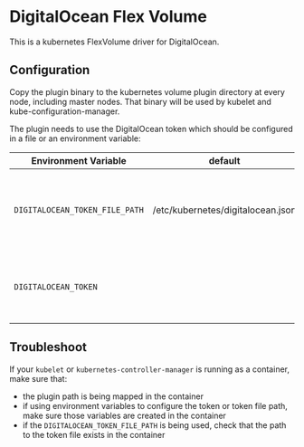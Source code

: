 
# DigitalOcean Flex Volume

This is a kubernetes FlexVolume driver for DigitalOcean.

## Configuration

Copy the plugin binary to the kubernetes volume plugin directory at every node, including master nodes.
That binary will be used by kubelet and kube-configuration-manager.

The plugin needs to use the DigitalOcean token which should be configured in a file or an environment variable:

| Environment Variable              | default                    | Description                                                                                                                                   |
|-----------------------------------|----------------------------|-----------------------------------------------------------------------------------------------------------------------------------------------|
| `DIGITALOCEAN_TOKEN_FILE_PATH` | /etc/kubernetes/digitalocean.json | Complete path to the file containing the DigitalOcean Token     |
| `DIGITALOCEAN_TOKEN`       |                 | The token file takes precedence over this environment variable |

## Troubleshoot

If your `kubelet` or `kubernetes-controller-manager` is running as a container, make sure that:
 - the plugin path is being mapped in the container
 - if using environment variables to configure the token or token file path, make sure those variables are created in the container
 - if the `DIGITALOCEAN_TOKEN_FILE_PATH` is being used, check that the path to the token file exists in the container
